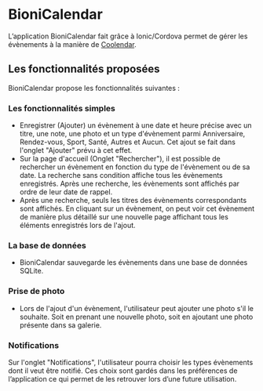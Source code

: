 # BioniCalendar

L’application BioniCalendar fait grâce à Ionic/Cordova permet de gérer les évènements à la manière de [Coolendar](https://github.com/ToWaR6/Coolendar).

## Les fonctionnalités proposées

BioniCalendar propose les fonctionnalités suivantes : 

### Les fonctionnalités simples

* Enregistrer (Ajouter) un évènement à une date et heure précise avec un titre, une note, une photo et un type d'évènement parmi Anniversaire, Rendez-vous, Sport, Santé, Autres et Aucun. Cet ajout se fait dans l'onglet "Ajouter" prévu à cet effet. 
* Sur la page d'accueil (Onglet "Rechercher"), il est possible de rechercher un évènement en fonction du type de l'évènement ou de sa date. La recherche sans condition affiche tous les évènements enregistrés. Après une recherche, les évènements sont affichés par ordre de leur date de rappel.
* Après une recherche, seuls les titres des évènements correspondants sont affichés. En cliquant sur un évènement, on peut voir cet évènement de manière plus détaillé sur une nouvelle page affichant tous les éléments enregistrés lors de l'ajout. 

### La base de données

* BioniCalendar sauvegarde les évènements dans une base de données SQLite.

### Prise de photo

* Lors de l'ajout d'un évènement, l'utilisateur peut ajouter une photo s'il le souhaite. Soit en prenant une nouvelle photo, soit en ajoutant une photo présente dans sa galerie.

### Notifications

Sur l'onglet "Notifications", l'utilisateur pourra choisir les types évènements dont il veut être notifié. Ces choix sont gardés dans les préférences de l’application ce qui permet de les retrouver lors d’une future utilisation.